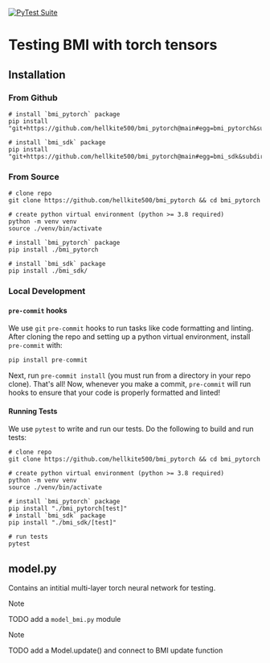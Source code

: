 [![PyTest Suite](https://github.com/hellkite500/bmi_pytorch/actions/workflows/pytest.yml/badge.svg)](https://github.com/hellkite500/bmi_pytorch/actions/workflows/pytest.yml)

# Testing BMI with torch tensors

## Installation

### From Github

```shell
# install `bmi_pytorch` package
pip install "git+https://github.com/hellkite500/bmi_pytorch@main#egg=bmi_pytorch&subdirectory=bmi_pytorch"

# install `bmi_sdk` package
pip install "git+https://github.com/hellkite500/bmi_pytorch@main#egg=bmi_sdk&subdirectory=bmi_sdk"
```

### From Source

```shell
# clone repo
git clone https://github.com/hellkite500/bmi_pytorch && cd bmi_pytorch

# create python virtual environment (python >= 3.8 required)
python -m venv venv
source ./venv/bin/activate

# install `bmi_pytorch` package
pip install ./bmi_pytorch

# install `bmi_sdk` package
pip install ./bmi_sdk/
```

### Local Development

#### `pre-commit` hooks

We use `git` `pre-commit` hooks to run tasks like code formatting and linting.
After cloning the repo and setting up a python virtual environment, install `pre-commit` with:

```python
pip install pre-commit
```

Next, run `pre-commit install` (you must run from a directory in your repo clone).
That's all!
Now, whenever you make a commit, `pre-commit` will run hooks to ensure that your code is properly formatted and linted!

#### Running Tests

We use `pytest` to write and run our tests. Do the following to build and run tests:

```shell
# clone repo
git clone https://github.com/hellkite500/bmi_pytorch && cd bmi_pytorch

# create python virtual environment (python >= 3.8 required)
python -m venv venv
source ./venv/bin/activate

# install `bmi_pytorch` package
pip install "./bmi_pytorch[test]"
# install `bmi_sdk` package
pip install "./bmi_sdk/[test]"

# run tests
pytest
```

## model.py
Contains an intitial multi-layer torch neural network for testing.

> [!NOTE]
> TODO add a `model_bmi.py` module

> [!NOTE]
> TODO add a Model.update() and connect to BMI update function
